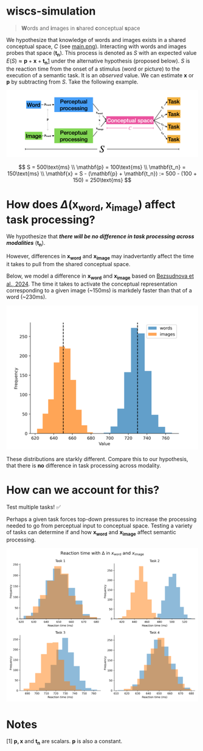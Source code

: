 # wiscs-simulation
> **W**ords and **i**mages in **s**hared **c**onceptual **s**pace

We hypothesize that knowledge of words and images exists in a shared conceptual space, $C$ (see [main.png](figs/main.png)). Interacting with words and images probes that space ($\mathbf{t_n}$). This process is denoted as $S$ with an expected value $E(S) \approx \mathbf{p} + \mathbf{x} + \mathbf{t_n}$[1](#1) under the alternative hypothesis (proposed below). $S$ is the reaction time from the onset of a stimulus (word or picture) to the execution of a semantic task. It is an _observed_ value. We can estimate $\mathbf{x}$ or $\mathbf{p}$ by subtracting from $S$. Take the following example.

![alt text](figs/main.png)

$$
S = 500\text{ms} \\
\mathbf{p} = 100\text{ms} \\
\mathbf{t_n} = 150\text{ms} \\
\mathbf{x} = S - (\mathbf{p} + \mathbf{t_n}) := 500 - (100 + 150) = 250\text{ms}
$$

<!-- <p align="center">
  <img src="figs/hyp.gif" alt="alt text">
</p> -->

# How does $\Delta (\mathbf{x_{word}}, \mathbf{x_{image}})$ affect task processing?
We hypothesize that _**there will be no difference in task processing across modalities**_ ($\mathbf{t_n}$). 

However, differences in $\mathbf{x_{word}}$ and $\mathbf{x_{image}}$ may inadvertantly affect the time it takes to pull from the shared conceptual space. 

Below, we model a difference in $\mathbf{x_{word}}$ and $\mathbf{x_{image}}$ based on [Bezsudnova et al., 2024](https://direct.mit.edu/jocn/article/36/8/1760/121050/Spatiotemporal-Properties-of-Common-Semantic). The time it takes to activate the conceptual representation corresponding to a given image (~150ms) is markdely faster than that of a word (~230ms).

![alt text](figs/diff.png)

These distributions are starkly different. Compare this to our hypothesis, that there is **no** difference in task processing across modality. 

# How can we account for this?

Test multiple tasks! :white_check_mark: 

Perhaps a given task forces top-down pressures to increase the processing needed to go from perceptual input to conceptual space. Testing a variety of tasks can determine if and how $\mathbf{x_{word}}$ and $\mathbf{x_{image}}$ affect semantic processing.

![alt text](figs/diff_tasks.png)

# 

# Notes
[1] $\mathbf{p, x}$ and $\mathbf{t_n}$ are scalars. $\mathbf{p}$ is also a constant. <a name="1"></a>